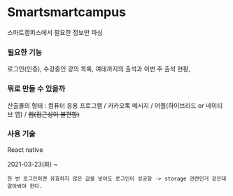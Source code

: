 # Smartsmartcampus
스마트캠퍼스에서 필요한 정보만 파싱

### 필요한 기능
로그인(인증), 수강중인 강의 목록, 여태까지의 출석과 이번 주 출석 현황, 

### 뭐로 만들 수 있을까
산출물의 형태 : 컴퓨터 응용 프로그램 / 카카오톡 메시지 / 어플(하이브리드 or 네이티브 앱) / ~~웹(접근성이 불편함)~~

### 사용 기술
React native

2021-03-23(화) ~ 


```
한 번 로그인하면 유효하지 않은 값을 넣어도 로그인이 성공함 -> storage 관련인거 같은데 알아봐야 한다.
```